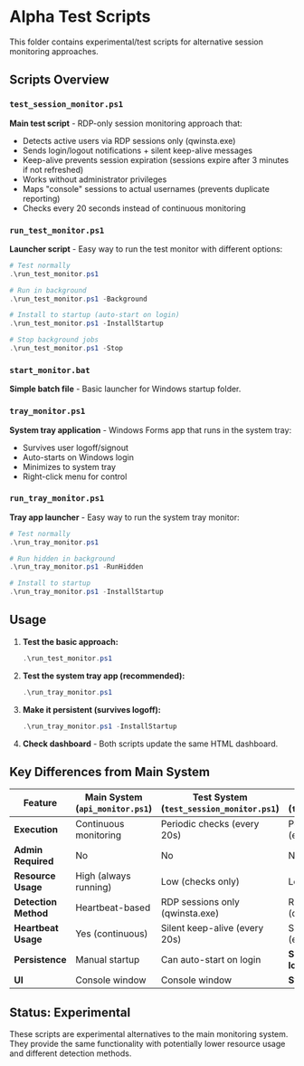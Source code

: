 # Alpha Test Scripts

This folder contains experimental/test scripts for alternative session monitoring approaches.

## Scripts Overview

### `test_session_monitor.ps1`
**Main test script** - RDP-only session monitoring approach that:
- Detects active users via RDP sessions only (qwinsta.exe)
- Sends login/logout notifications + silent keep-alive messages
- Keep-alive prevents session expiration (sessions expire after 3 minutes if not refreshed)
- Works without administrator privileges
- Maps "console" sessions to actual usernames (prevents duplicate reporting)
- Checks every 20 seconds instead of continuous monitoring

### `run_test_monitor.ps1`
**Launcher script** - Easy way to run the test monitor with different options:
```powershell
# Test normally
.\run_test_monitor.ps1

# Run in background
.\run_test_monitor.ps1 -Background

# Install to startup (auto-start on login)
.\run_test_monitor.ps1 -InstallStartup

# Stop background jobs
.\run_test_monitor.ps1 -Stop
```

### `start_monitor.bat`
**Simple batch file** - Basic launcher for Windows startup folder.

### `tray_monitor.ps1`
**System tray application** - Windows Forms app that runs in the system tray:
- Survives user logoff/signout
- Auto-starts on Windows login
- Minimizes to system tray
- Right-click menu for control

### `run_tray_monitor.ps1`
**Tray app launcher** - Easy way to run the system tray monitor:
```powershell
# Test normally
.\run_tray_monitor.ps1

# Run hidden in background
.\run_tray_monitor.ps1 -RunHidden

# Install to startup
.\run_tray_monitor.ps1 -InstallStartup
```

## Usage

1. **Test the basic approach:**
   ```powershell
   .\run_test_monitor.ps1
   ```

2. **Test the system tray app (recommended):**
   ```powershell
   .\run_tray_monitor.ps1
   ```

3. **Make it persistent (survives logoff):**
   ```powershell
   .\run_tray_monitor.ps1 -InstallStartup
   ```

4. **Check dashboard** - Both scripts update the same HTML dashboard.

## Key Differences from Main System

| Feature | Main System (`api_monitor.ps1`) | Test System (`test_session_monitor.ps1`) | Tray App (`tray_monitor.ps1`) |
|---------|---------------------------------|-----------------------------------------|-------------------------------------|
| **Execution** | Continuous monitoring | Periodic checks (every 20s) | Periodic checks (every 20s) |
| **Admin Required** | No | No | No |
| **Resource Usage** | High (always running) | Low (checks only) | Low (checks only) |
| **Detection Method** | Heartbeat-based | RDP sessions only (qwinsta.exe) | RDP sessions only (qwinsta.exe) |
| **Heartbeat Usage** | Yes (continuous) | Silent keep-alive (every 20s) | Silent keep-alive (every 20s) |
| **Persistence** | Manual startup | Can auto-start on login | **Survives logoff/signout** |
| **UI** | Console window | Console window | **System tray icon** |

## Status: Experimental
These scripts are experimental alternatives to the main monitoring system. They provide the same functionality with potentially lower resource usage and different detection methods.
